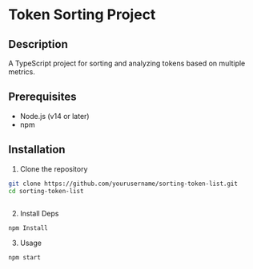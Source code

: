 # Token Sorting Project

## Description
A TypeScript project for sorting and analyzing tokens based on multiple metrics.

## Prerequisites
- Node.js (v14 or later)
- npm

## Installation
1. Clone the repository
```bash
git clone https://github.com/yourusername/sorting-token-list.git
cd sorting-token-list
 
```
2. Install Deps
```
npm Install
```
3. Usage
```
npm start
```

```
```
```
```
```
